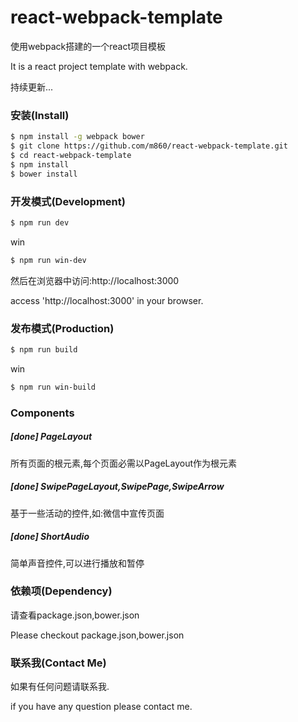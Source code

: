 # react-webpack-template

使用webpack搭建的一个react项目模板

It is a react project template with webpack.

持续更新...

### 安装(Install)

```bash
$ npm install -g webpack bower
$ git clone https://github.com/m860/react-webpack-template.git
$ cd react-webpack-template
$ npm install
$ bower install
```
### 开发模式(Development)

```bash
$ npm run dev
```
win
```bash
$ npm run win-dev
```


然后在浏览器中访问:http://localhost:3000

access 'http://localhost:3000' in your browser.

### 发布模式(Production)

```bash
$ npm run build
```

win
```bash
$ npm run win-build
```

### Components

##### [done] PageLayout

所有页面的根元素,每个页面必需以PageLayout作为根元素

##### [done] SwipePageLayout,SwipePage,SwipeArrow

基于一些活动的控件,如:微信中宣传页面

##### [done] ShortAudio

简单声音控件,可以进行播放和暂停

### 依赖项(Dependency)

请查看package.json,bower.json

Please checkout package.json,bower.json

### 联系我(Contact Me)

如果有任何问题请联系我.

if you have any question please contact me.





